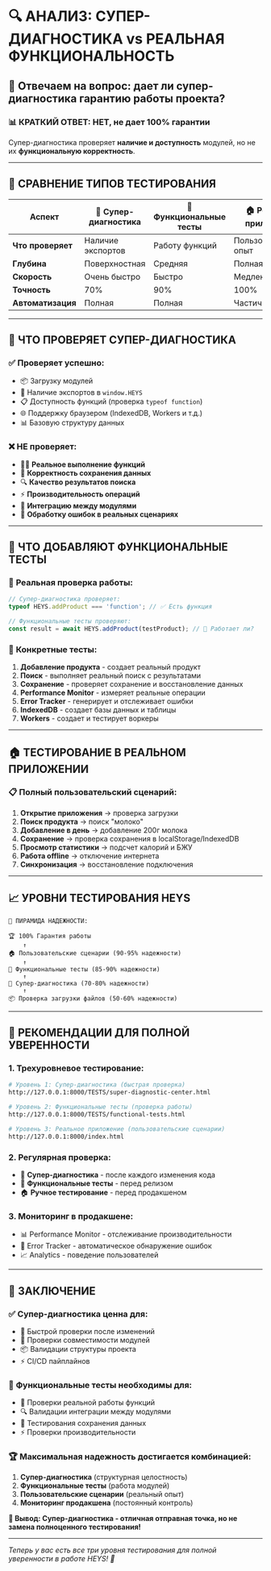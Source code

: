 # 🔍 АНАЛИЗ: СУПЕР-ДИАГНОСТИКА vs РЕАЛЬНАЯ ФУНКЦИОНАЛЬНОСТЬ

## 🤔 **Отвечаем на вопрос: дает ли супер-диагностика гарантию работы проекта?**

### 📊 **КРАТКИЙ ОТВЕТ: НЕТ, не дает 100% гарантии**

Супер-диагностика проверяет **наличие и доступность** модулей, но не их
**функциональную корректность**.

---

## 🎯 **СРАВНЕНИЕ ТИПОВ ТЕСТИРОВАНИЯ**

| Аспект            | 🔧 Супер-диагностика | 🧪 Функциональные тесты | 🏠 Реальное приложение |
| ----------------- | -------------------- | ----------------------- | ---------------------- |
| **Что проверяет** | Наличие экспортов    | Работу функций          | Пользовательский опыт  |
| **Глубина**       | Поверхностная        | Средняя                 | Полная                 |
| **Скорость**      | Очень быстро         | Быстро                  | Медленно               |
| **Точность**      | 70%                  | 90%                     | 100%                   |
| **Автоматизация** | Полная               | Полная                  | Частичная              |

---

## 🔧 **ЧТО ПРОВЕРЯЕТ СУПЕР-ДИАГНОСТИКА**

### ✅ **Проверяет успешно:**

- 📦 Загрузку модулей
- 🔗 Наличие экспортов в `window.HEYS`
- 📋 Доступность функций (проверка `typeof function`)
- 🌐 Поддержку браузером (IndexedDB, Workers и т.д.)
- 📊 Базовую структуру данных

### ❌ **НЕ проверяет:**

- 🏃‍♂️ **Реальное выполнение функций**
- 💾 **Корректность сохранения данных**
- 🔍 **Качество результатов поиска**
- ⚡ **Производительность операций**
- 🔄 **Интеграцию между модулями**
- 🚨 **Обработку ошибок в реальных сценариях**

---

## 🧪 **ЧТО ДОБАВЛЯЮТ ФУНКЦИОНАЛЬНЫЕ ТЕСТЫ**

### 🎯 **Реальная проверка работы:**

```javascript
// Супер-диагностика проверяет:
typeof HEYS.addProduct === 'function'; // ✅ Есть функция

// Функциональные тесты проверяют:
const result = await HEYS.addProduct(testProduct); // 🧪 Работает ли?
```

### 🔬 **Конкретные тесты:**

1. **Добавление продукта** - создает реальный продукт
2. **Поиск** - выполняет реальный поиск с результатами
3. **Сохранение** - проверяет сохранение и восстановление данных
4. **Performance Monitor** - измеряет реальные операции
5. **Error Tracker** - генерирует и отслеживает ошибки
6. **IndexedDB** - создает базы данных и таблицы
7. **Workers** - создает и тестирует воркеры

---

## 🏠 **ТЕСТИРОВАНИЕ В РЕАЛЬНОМ ПРИЛОЖЕНИИ**

### 📋 **Полный пользовательский сценарий:**

1. **Открытие приложения** → проверка загрузки
2. **Поиск продукта** → поиск "молоко"
3. **Добавление в день** → добавление 200г молока
4. **Сохранение** → проверка сохранения в localStorage/IndexedDB
5. **Просмотр статистики** → подсчет калорий и БЖУ
6. **Работа offline** → отключение интернета
7. **Синхронизация** → восстановление подключения

---

## 📈 **УРОВНИ ТЕСТИРОВАНИЯ HEYS**

```
🎯 ПИРАМИДА НАДЕЖНОСТИ:

🏆 100% Гарантия работы
    ↑
🏠 Пользовательские сценарии (90-95% надежности)
    ↑
🧪 Функциональные тесты (85-90% надежности)
    ↑
🔧 Супер-диагностика (70-80% надежности)
    ↑
📦 Проверка загрузки файлов (50-60% надежности)
```

---

## 🚀 **РЕКОМЕНДАЦИИ ДЛЯ ПОЛНОЙ УВЕРЕННОСТИ**

### 1. **Трехуровневое тестирование:**

```bash
# Уровень 1: Супер-диагностика (быстрая проверка)
http://127.0.0.1:8000/TESTS/super-diagnostic-center.html

# Уровень 2: Функциональные тесты (проверка работы)
http://127.0.0.1:8000/TESTS/functional-tests.html

# Уровень 3: Реальное приложение (пользовательские сценарии)
http://127.0.0.1:8000/index.html
```

### 2. **Регулярная проверка:**

- 🔧 **Супер-диагностика** - после каждого изменения кода
- 🧪 **Функциональные тесты** - перед релизом
- 🏠 **Ручное тестирование** - перед продакшеном

### 3. **Мониторинг в продакшене:**

- 📊 Performance Monitor - отслеживание производительности
- 🚨 Error Tracker - автоматическое обнаружение ошибок
- 📈 Analytics - поведение пользователей

---

## 🎯 **ЗАКЛЮЧЕНИЕ**

### ✅ **Супер-диагностика ценна для:**

- 🚀 Быстрой проверки после изменений
- 🔧 Проверки совместимости модулей
- 📦 Валидации структуры проекта
- ⚡ CI/CD пайплайнов

### 🧪 **Функциональные тесты необходимы для:**

- 🎯 Проверки реальной работы функций
- 🔍 Валидации интеграции между модулями
- 💾 Тестирования сохранения данных
- ⚡ Проверки производительности

### 🏆 **Максимальная надежность достигается комбинацией:**

1. **Супер-диагностика** (структурная целостность)
2. **Функциональные тесты** (работа модулей)
3. **Пользовательские сценарии** (реальный опыт)
4. **Мониторинг продакшена** (постоянный контроль)

**🎯 Вывод: Супер-диагностика - отличная отправная точка, но не замена
полноценного тестирования!**

---

_Теперь у вас есть все три уровня тестирования для полной уверенности в работе
HEYS! 🚀_
